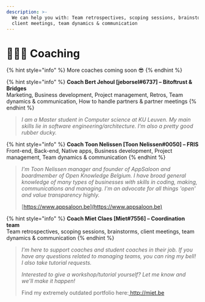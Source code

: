 ```yaml
---
description: >-
  We can help you with: Team retrospectives, scoping sessions, brainstorms,
  client meetings, team dynamics & communication
---
```


# 🧙🏼‍♀️ Coaching

{% hint style="info" %}
More coaches coming soon 😎
{% endhint %}

{% hint style="info" %}
**Coach Bert Jehoul \[jeborsel\#6737\] – Bitoftrust & Bridges**  
Marketing, Business development, Project management, Retros, Team dynamics & communication, How to handle partners & partner meetings
{% endhint %}

> _I am a Master student in Computer science at KU Leuven. My main skills lie in software engineering/architecture. I'm also a pretty good rubber ducky._

{% hint style="info" %}
**Coach Toon Nelissen \[Toon Nelissen\#0050\] – FRIS**  
Front-end, Back-end, Native apps, Business development, Project management, Team dynamics & communication
{% endhint %}

> _I'm Toon Nelissen manager and founder of AppSaloon and boardmember of Open Knowledge Belgium. I have broad general knowledge of many types of businesses with skills in coding, making, communications and managing. I'm an advocate for all things 'open' and value transparency highly._
>
> [https://www.appsaloon.be](https://www.appsaloon.be)

{% hint style="info" %}
**Coach Miet Claes \[Miet\#7556\] – Coordination team**  
Team retrospectives, scoping sessions, brainstorms, client meetings, team dynamics & communication
{% endhint %}

> _I'm here to support coaches and student coaches in their job. If you have any questions related to managing teams, you can ring my bell! I also take tutorial requests._
>
> _Interested to give a workshop/tutorial yourself? Let me know and we'll make it happen!_  
>   
> Find my extremely outdated portfolio here:[ http://miet.be ](http://miet.be)

